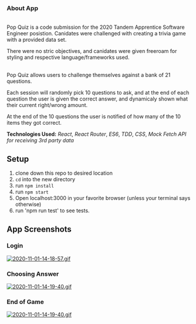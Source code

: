 ### About App
<br>
Pop Quiz is a code submission for the 2020 Tandem Apprentice Software Engineer posistion. Canidates were challenged with creating a trivia game with a provided data set. 
<br>

There were no stric objectives, and canidates were given freeroam for styling and respective language/frameworks used.  
<br>

Pop Quiz allows users to challenge themselves against a bank of 21 questions. 
<br>

Each session will randomly pick 10 questions to ask, and at the end of each question the user is given the correct answer, and dynamicaly shown what their current right/wrong amount. 
<br>

At the end of the 10 questions the user is notified of how many of the 10 items they got correct.  

**Technologies Used:**
*React*, *React Router*, *ES6*, *TDD*, *CSS*, *Mock Fetch API for receiving 3rd party data*


## Setup
1. clone down this repo to desired location
2. `cd` into the new directory
3. run `npm install`
4. run `npm start`
5. Open localhost:3000 in your favorite browser (unless your terminal says otherwise)
6. run 'npm run test' to see tests.


## App Screenshots
### Login
[![2020-11-01-14-18-57.gif](https://i.postimg.cc/3NHSh1G9/2020-11-01-14-18-57.gif)](https://postimg.cc/5YnqqwnF)

### Choosing Answer
[![2020-11-01-14-19-40.gif](https://i.postimg.cc/1zkM0BvP/2020-11-01-14-19-40.gif)](https://postimg.cc/Y4x1M6cy)

### End of Game
[![2020-11-01-14-19-40.gif](https://i.postimg.cc/1zkM0BvP/2020-11-01-14-19-40.gif)](https://postimg.cc/Y4x1M6cy)
